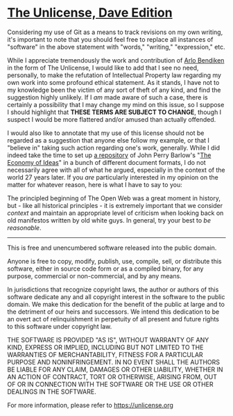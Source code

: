 # [The Unlicense, Dave Edition](https://gist.github.com/extratone/140a11428b5dd1dda500b3928e0438b1)

Considering my use of Git as a means to track revisions on my own writing, it's important to note that you should feel free to replace all instances of "software" in the above statement with "words," "writing," "expression," etc.

While I appreciate tremendously the work and contribution of [Arlo Bendiken](https://ar.to/2010/01/set-your-code-free) in the form of The Unlicense, I would like to add that I see no need, personally, to make the refutation of Intellectual Property law regarding my own work into some profound ethical statement. As it stands, I have not to my knowledge been the victim of any sort of theft of any kind, and find the suggestion highly unlikely. If I *am*  made aware of such a case, there is certainly a possibility that I may change my mind on this issue, so I suppose I should highlight that **THESE TERMS ARE SUBJECT TO CHANGE**, though I suspect I would be more flattered and/or amused than actually offended. 

I would also like to annotate that my use of this license should not be regarded as a suggestion that anyone else follow my example, or that I "believe in" taking such action regarding one's work, generally. While I did indeed take the time to set up [a repository](https://github.com/extratone/eoi) of John Perry Barlow's "[The Economy of Ideas](https://www.wired.com/1994/03/economy-ideas/)" in a bunch of different document formats, I do not necessarily agree with all of what he argued, especially in the context of the world 27 years later. If you *are* particularly interested in my opinion on the matter for whatever reason, here is what I have to say to you:

The principled beginning of The Open Web was a great moment in history, but - like all historical principles - it is extremely important that we consider *context* and maintain an appropriate level of criticism when looking back on old manifestos written by old white guys. In general, try your best to *be reasonable*.

***

This is free and unencumbered software released into the public domain.

Anyone is free to copy, modify, publish, use, compile, sell, or
distribute this software, either in source code form or as a compiled
binary, for any purpose, commercial or non-commercial, and by any
means.

In jurisdictions that recognize copyright laws, the author or authors
of this software dedicate any and all copyright interest in the
software to the public domain. We make this dedication for the benefit
of the public at large and to the detriment of our heirs and
successors. We intend this dedication to be an overt act of
relinquishment in perpetuity of all present and future rights to this
software under copyright law.

THE SOFTWARE IS PROVIDED "AS IS", WITHOUT WARRANTY OF ANY KIND,
EXPRESS OR IMPLIED, INCLUDING BUT NOT LIMITED TO THE WARRANTIES OF
MERCHANTABILITY, FITNESS FOR A PARTICULAR PURPOSE AND NONINFRINGEMENT.
IN NO EVENT SHALL THE AUTHORS BE LIABLE FOR ANY CLAIM, DAMAGES OR
OTHER LIABILITY, WHETHER IN AN ACTION OF CONTRACT, TORT OR OTHERWISE,
ARISING FROM, OUT OF OR IN CONNECTION WITH THE SOFTWARE OR THE USE OR
OTHER DEALINGS IN THE SOFTWARE.

For more information, please refer to <https://unlicense.org>